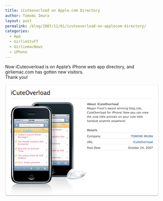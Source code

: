 ```yaml
---
title: iCuteoverload on Apple.com Directory
author: Tomomi Imura
layout: post
permalink: /blog/2007/11/01/icuteoverload-on-applecom-directory/
categories:
  - App
  - GirlieStuff
  - GirliemacNews
  - iPhone
---
```


<p>Now iCuteoverload is on Apple&#8217;s iPhone web app directory, and girliemac.com has gotten new visitors.<br />
Thank you!</p>
<p><a title="iCuteoverload" href="http://www.apple.com/webapps/entertainment/icuteoverload.html"><img src="/assets/images/wp-content/misc/ico_apple.png" alt="iCuteoverload" /></a></p>


